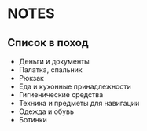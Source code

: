 # NOTES
## Список в поход
- Деньги и документы
- Палатка, спальник
- Рюкзак
- Еда и кухонные принадлежности
- Гигиенические средства
- Техника и предметы для навигации
- Одежда и обувь
- Ботинки
